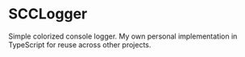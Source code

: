 # SCCLogger

Simple colorized console logger. My own personal implementation in TypeScript for reuse across other projects.
